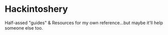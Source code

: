 # Hackintoshery
Half-assed "guides" &amp; Resources for my own reference...but maybe it'll help someone else too. 
